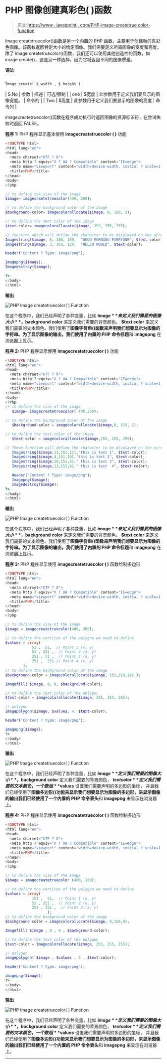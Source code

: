# PHP 图像创建真彩色( )函数

> 原文:[https://www . javatpoint . com/PHP-image-createtrue color-function](https://www.javatpoint.com/php-image-createtruecolor-function)

Image createtruecolor()函数是另一个内置的 PHP 函数，主要用于创建新的真彩色图像。该函数返回特定大小的给定图像。我们需要定义所需图像的宽度和高度。除了 image createtruecolor()函数，我们还可以使用其他创造性的函数，如 image create()，这是另一种选择，因为它将返回不同的图像质量。

**语法**

```php

Image create( $ width , $ height )

```

| S.No | 参数 | 描述 | 可选/强制 |
| one | $宽度 | 此参数用于定义我们要显示的图像宽度。 | 命令的 |
| Two | $高度 | 此参数用于定义我们要显示的图像的高度 | 命令的 |

imagecreatetruecolor()函数在程序成功执行时返回图像的资源标识符，在尝试失败时返回 FALSE。

**程序 1:** PHP 程序显示基本使用 **imagecreatetruecolor ( )** 功能

```php
<!DOCTYPE html>
<html lang="en">
<head>
  <meta charset="UTF ? 8">
  <meta http ? equiv="X ? UA ? Compatible" content="IE=edge">
  <meta name="viewport" content="width=device-width, initial ? scale=1.0">
  <title>PHP</title>
</head>
<body>
<?php

// to define the size of the image
$image= imagecreatetruecolor(400, 200);

// to define the background color of the image
$background-color= imagecolorallocate($image, 0, 150, 2);

// to define the text color of the image
$text-color= imagecolorallocate($image, 255, 255, 255);

// function which will define the character to be displayed on the screen
Imagestring($image, 5, 180, 100,  "GOOD MORNING EVERYONE", $text-color);
Imagestring($image, 3, 160, 120,  "HELLO WORLD", $text-color);

Header("Content ? Type: image/png");

Imagepng($image);
Imagedestroy($image);

?>
</body>
</html>

```

**输出**

![PHP Image createtruecolor( ) Function](img/77af60519c22662ee30c969a714cb85c.png)

在这个程序中，我们已经声明了各种变量，比如 **$image** 来定义我们需要的图像大小**，$background color** 来定义我们需要的背景颜色， **$text color** 来定义我们需要的文本颜色。我们使用了**图像字符串()**函数来声明我们想要显示为图像的字符串。为了显示图像的输出，我们使用了内置的 PHP 命令**标题**和 **imagepng** 在浏览器上显示。

**程序 2:** PHP 程序显示使用 **imagecreatetruecolor ( )** 功能

```php
<!DOCTYPE html>
<html lang="en">
<head>
  <meta charset="UTF ? 8">
  <meta http ? equiv="X ? UA ? Compatible" content="IE=edge">
  <meta name="viewport" content="width=device-width, initial ? scale=1.0">
  <title>PHP</title>
</head>
<body>
<?Php
// to define the size of the image
   $image= imagecreatetruecolor( 400,200);

// to define the background color of the image
   $background-color = imagecolorallocate($image,0, 155, 2);

// to define the text color of the image
   $text-color = imagecolorallocate($image,255, 255, 255);

// These function will define the character to be displayed on the screen
   Imagestring($image,13,151,121,"this is text 1", $text-color);
   Imagestring($image,4,151,101,"this is text 2", $text-color);
   Imagestring($image,10,151,81," this is text 3", $text-color);
   Imagestring($image,13,151,61," this is text  4", $text-color);

   Header("Content ? Type: image/png");
   Imagepng($image);
   Imagedestroy($image);
?>
</body>
</html>

```

**输出**

![PHP Image createtruecolor( ) Function](img/7c8dbd1eac22686c2e0378e4f7146501.png)

在这个程序中，我们已经声明了各种变量，比如 **$image** 来定义我们需要的图像大小**，$background color** 来定义我们需要的背景颜色， **$text color** 来定义我们需要的文本颜色。我们使用了**图像字符串()**函数来声明我们想要显示为图像的字符串。为了显示图像的输出，我们使用了内置的 PHP 命令**标题**和 **imagepng** 在浏览器上显示。

**程序 3:** PHP 程序显示使用 **imagecreatetruecolor ( )** 函数绘制多边形

```php
<!DOCTYPE html>
<html lang="en">
<head>
  <meta charset="UTF ? 8">
  <meta http ? equiv="X ? UA ? Compatible" content="IE=edge">
  <meta name="viewport" content="width=device-width, initial ? scale=1.0">
  <title>PHP</title>
</head>
<body>
<?php

// to define the size of the image
$image = imagecreatetruecolor(400, 200);

// to define the vertices of the polygon we need to define
$values = array(
            51 ,  51,  // Point 1 (x, y)
            51 , 251 ,  // Point 2 (x, y)
            251 , 51 ,  // Point 3 (x, y)
            251 ,  251 // Point 4 (x, y)
        );
// to define the background color of the image
$background-color = imagecolorallocate($image, 151,210,181 );

Imagefill( $image, 0, 0, $background-color);

// to define the text color of the polygon
$text-color = imagecolorallocate($image, 255, 255, 255);

// polygon
imagepolygon($image, $values, 4, $text-color);

header('Content ? type: image/png');

imagepng($image);
?>
</body>
</html>

```

**输出**

![PHP Image createtruecolor( ) Function](img/c89f73d19150c0bff04a4fc08a98610c.png)

在这个程序中，我们已经声明了各种变量，比如 **$image** 定义我们需要的图像大小**，$background color** 定义我们需要的背景颜色， **$text color** 定义我们需要的文本颜色，一个数组 **$values** 设置我们需要声明的多边形的坐标， 并且我们已经使用了**图像多边形()**功能来显示我们想要显示为图像的多边形，来显示图像的输出我们已经使用了一个内置的 PHP 命令**表头**和 **imagepng** 来显示在浏览器上。

**程序 4:** PHP 程序显示使用 **imagecreatetruecolor ( )** 函数绘制多边形

```php
<!DOCTYPE html>
<html lang="en">
<head>
  <meta charset="UTF ? 8">
  <meta http ? equiv="X ? UA ? Compatible" content="IE=edge">
  <meta name="viewport" content="width=device-width, initial ? scale=1.0">
  <title>PHP</title>
</head>
<body>
<?php

// to define the size of the image
$image = imagecreatetruecolor (400, 200);     

// to define the vertices of the polygon we need to define
$values = array(
            151 ,  51,  // Point 1 (x, y)
            51 , 251 ,  // Point 2 (x, y)
            251 , 251 ,  // Point 3 (x, y)
                   );
// to define the background color of the image
$background-color = imagecolorallocate($image, 0,150,0);

Imagefill( $image , 0 , 0 , $background-color);

// to define the text color of the polygon
$text-color = imagecolorallocate($image, 255, 255, 255);

// polygon
imagepolygon( $image , $values , 3 , $text-color);

header('Content ? type: image/png');

imagepng($image);
?>
</body>
</html>

```

**输出**

![PHP Image createtruecolor( ) Function](img/dec092abc799f188626152995009284c.png)

在这个程序中，我们已经声明了各种变量，比如 **$image** 定义我们需要的图像大小**，$background color** 定义我们需要的背景颜色， **$text color** 定义我们需要的文本颜色，一个数组 **$values** 设置我们需要声明的多边形的坐标， 并且我们已经使用了**图像多边形()**功能来显示我们想要显示为图像的多边形，来显示图像的输出我们已经使用了一个内置的 PHP 命令**表头**和 **imagepng** 来显示在浏览器上。

* * *